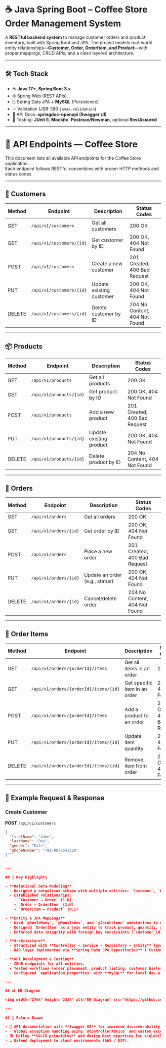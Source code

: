 # ☕ Java Spring Boot – Coffee Store Order Management System  

A **RESTful backend system** to manage customer orders and product inventory, built with Spring Boot and JPA. The project models real-world entity relationships—**Customer, Order, OrderItem, and Product**—with proper mappings, CRUD APIs, and a clean layered architecture.  

---

## 🛠️ Tech Stack  

- ☕ **Java 17+**, **Spring Boot 3.x**  
- 🌐 Spring Web (REST APIs)  
- 🗄️ Spring Data JPA + **MySQL** (Persistence)  
- ✅ Validation (JSR-380 `javax.validation`)  
- 📖 API Docs: **springdoc-openapi (Swagger UI)**  
- 🧪 Testing: **JUnit 5**, **Mockito**, **Postman/Newman**, optional **RestAssured**
  
---

# 📡 API Endpoints — Coffee Store  

This document lists all available API endpoints for the Coffee Store application.  
Each endpoint follows RESTful conventions with proper HTTP methods and status codes.  

---

## 👤 Customers  

| Method | Endpoint | Description | Status Codes |
|--------|----------|-------------|--------------|
| GET    | `/api/v1/customers` | Get all customers | 200 OK |
| GET    | `/api/v1/customers/{id}` | Get customer by ID | 200 OK, 404 Not Found |
| POST   | `/api/v1/customers` | Create a new customer | 201 Created, 400 Bad Request |
| PUT    | `/api/v1/customers/{id}` | Update existing customer | 200 OK, 404 Not Found |
| DELETE | `/api/v1/customers/{id}` | Delete customer by ID | 204 No Content, 404 Not Found |

---

## 📦 Products  

| Method | Endpoint | Description | Status Codes |
|--------|----------|-------------|--------------|
| GET    | `/api/v1/products` | Get all products | 200 OK |
| GET    | `/api/v1/products/{id}` | Get product by ID | 200 OK, 404 Not Found |
| POST   | `/api/v1/products` | Add a new product | 201 Created, 400 Bad Request |
| PUT    | `/api/v1/products/{id}` | Update existing product | 200 OK, 404 Not Found |
| DELETE | `/api/v1/products/{id}` | Delete product by ID | 204 No Content, 404 Not Found |

---

## 🧾 Orders  

| Method | Endpoint | Description | Status Codes |
|--------|----------|-------------|--------------|
| GET    | `/api/v1/orders` | Get all orders | 200 OK |
| GET    | `/api/v1/orders/{id}` | Get order by ID | 200 OK, 404 Not Found |
| POST   | `/api/v1/orders` | Place a new order | 201 Created, 400 Bad Request |
| PUT    | `/api/v1/orders/{id}` | Update an order (e.g., status) | 200 OK, 404 Not Found |
| DELETE | `/api/v1/orders/{id}` | Cancel/delete order | 204 No Content, 404 Not Found |

---

## 📑 Order Items  

| Method | Endpoint | Description | Status Codes |
|--------|----------|-------------|--------------|
| GET    | `/api/v1/orders/{orderId}/items` | Get all items in an order | 200 OK |
| GET    | `/api/v1/orders/{orderId}/items/{id}` | Get specific item in an order | 200 OK, 404 Not Found |
| POST   | `/api/v1/orders/{orderId}/items` | Add a product to an order | 201 Created, 400 Bad Request |
| PUT    | `/api/v1/orders/{orderId}/items/{id}` | Update item quantity | 200 OK, 404 Not Found |
| DELETE | `/api/v1/orders/{orderId}/items/{id}` | Remove item from order | 204 No Content, 404 Not Found |

---

## 📖 Example Request & Response  

### Create Customer  
**POST** `/api/v1/customers`  
```json
{
  "firstName": "John",
  "lastName": "Doe",
  "gender": "Male",
  "phoneNumber": "+91-9876543210"
}```


---

## 🚀 Key Highlights  

- **Relational Data Modeling**  
  - Designed a normalized schema with multiple entities: `Customer`, `Order`, `OrderItem`, and `Product`.  
  - Established relationships:  
    - `Customer → Order` (1:N)  
    - `Order → OrderItem` (1:N)  
    - `OrderItem → Product` (N:1)  

- **Entity & JPA Mappings**  
  - Used `@OneToMany`, `@ManyToOne`, and `@JoinColumn` annotations to model real-world business logic.  
  - Designed `OrderItem` as a join entity to track product, quantity, and order references.  
  - Enforced data integrity with foreign key constraints (`customer_id`, `order_id`, `product_id`).  

- **Architecture**  
  - Structured with **Controller → Service → Repository → Entity** layers for maintainability and separation of concerns.  
  - DAO layer implemented via **Spring Data JPA Repositories** (`CustomerRepository`, `OrderRepository`, etc.).  

- **API Development & Testing**  
  - CRUD endpoints for all entities.  
  - Tested workflows (order placement, product listing, customer history) using **Postman**.  
  - Configured `application.properties` with **MySQL** for local dev & testing.  

---

## 📊 ER Diagram  

<img width="2764" height="2324" alt="ER Diagram" src="https://github.com/user-attachments/assets/def710e3-8085-4dd5-bd15-e9924f3c29fe" />  

---

## 🔮 Future Scope  

- 📘 API documentation with **Swagger UI** for improved discoverability.  
- ⚡ Global exception handling using `@ControllerAdvice` and custom exception classes.  
- 🏗️ Follow **SOLID principles** and design best practices for scalability.  
- ☁️ Extend deployment to cloud environments (AWS / GCP).  
